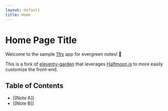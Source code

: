 ```yaml
---
layout: default
title: Home
---
```

# Home Page Title

Welcome to the sample [11ty](https://www.11ty.dev/) app for evergreen notes! :evergreen_tree:

This is a fork of [eleventy-garden](https://github.com/binyamin/eleventy-garden) that leverages
[Halfmoon.js](https://www.gethalfmoon.com/) to more easily customize the front-end.



## Table of Contents

- [[Note A]]
- [[Note B]]